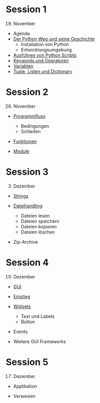 # Session 1

19. November

* Agenda
* [Der Python Weg und seine Geschichte](session1/python_way.md)
  * Installation von Python
  * Entwicklungsumgebung
* [Ausführen von Python Scripts](session1/execute.md)
* [Keywords und Operatoren](session1/operatoren.md)
* [Variablen](session1/variables.md)
* [Tuple, Listen und Dictionary](session1/lists.md)

# Session 2

26. November

* [Programmfluss](session2/programflow.md)
  * Bedingungen
  * Schleifen

* [Funktionen](session2/function.md)
* [Module](session2/module.md)

# Session 3

03. Dezember

* [Strings](session3/01_strings.md)

* [Dateihandling](session3/02_dateien.md)
  * Dateien lesen
  * Dateien speichern
  * Dateien kopieren
  * Dateien löschen
* Zip-Archive

# Session 4

10. Dezember

* [GUI](session4/01_gui.md)
* [Einstieg](session4/02_einstieg.md)
* [Widgets](session4/03_widgets.md)
  * Text und Labels
  * Button

* Events
* Weitere GUI Frameworks

# Session 5

17. Dezember

* Applikation 

* Verweisen
